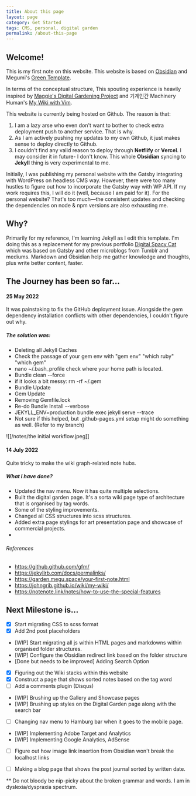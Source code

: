 ```yaml
---
title: About this page
layout: page
category: Get Started
tags: CMS, personal, digital garden
permalink: /about-this-page
---
```


## Welcome!
This is my first note on this website. This website is based on [Obsidian](https://help.obsidian.md/How+to/Internal+link) and Megumi's [Green Template](https://github.com/meewgumi/green-web-template). 

In terms of the conceptual structure, This spouting experience is heavily inspired by [Maggie's Digital Gardening Project](https://github.com/MaggieAppleton/digital-gardeners) and 기계인간 Machinery Human's [My Wiki with Vim](https://johngrib.github.io/wiki/my-wiki/). 

This website is currently being hosted on Github. The reason is that: 

1. I am a lazy arse who even don't want to bother to check extra deployment push to another service. That is why. 
2. As I am actively pushing my updates to my own Github, it just makes sense to deploy directly to Github. 
3. I couldn't find any valid reason to deploy through **Netflify** or **Vercel**. I may consider it in future- I don't know. This whole **Obsidian** syncing to **Jekyll** thing is very experimental to me. 

Initially, I was publishing my personal website with the Gatsby integrating with WordPress on headless CMS way. However, there were too many hustles to figure out how to incorporate the Gatsby way with WP API. If my work requires this, I will do it (well, because I am paid for it). For the personal website? That's too much—the consistent updates and checking the dependencies on node & npm versions are also exhausting me. 

## Why?
Primarily for my reference, I'm learning Jekyll as I edit this template. I'm doing this as a
replacement for my previous portfolio [Digital Spacy Cat](https://spacecat.surge.sh/) which was based on Gatsby and
other microblogs from Tumblr and mediums. Markdown and Obsidian help me gather knowledge and thoughts, plus write better
content, faster.


## The Journey has been so far...

#### 25 May 2022

It was painstaking to fix the GitHub deployment issue. Alongside the gem dependency installation conflicts with other dependencies, I couldn't figure out why. 

##### The solution was: 

- Deleting all Jekyll Caches
- Check the passage of your gem env with "gem env" "which ruby" "which gem"
- nano  ~/.bash_profile check where your home path is located. 
- Bundle clean --force
-  if it looks a bit messy: rm -rf ~/.gem
-  Bundle Update
- Gem Update
- Removing Gemfile.lock
- Re-do Bundle Install --verbose
- JEKYLL_ENV=production bundle exec jekyll serve --trace
- Not sure if this helped, but .github-pages.yml setup might do something as well. (Refer to my branch)

![[/notes/the initial workflow.jpeg]]

#### 14 July 2022

Quite tricky to make the wiki graph-related note hubs. 

##### What I have done? 
- Updated the nav menu. Now it has quite multiple selections. 
- Built the digital garden page. It's a sorta wiki page type of architecture that is organised by tag words. 
- Some of the styling improvements. 
- Changed all CSS structures into scss structures. 
- Added extra page stylings for art presentation page and showcase of commercial projects.
- 

###### References 

- https://github.github.com/gfm/
- https://jekyllrb.com/docs/permalinks/
- https://garden.megu.space/your-first-note.html
- https://johngrib.github.io/wiki/my-wiki/
- https://notenote.link/notes/how-to-use-the-special-features


## Next Milestone is...
- [x] Start migrating CSS to scss format
- [x] Add 2nd post placeholders
- [WIP] Start migrating all js within HTML pages and markdowns within organised folder structures.
- [WIP] Configure the Obsidian redirect link based on the folder structure
- [Done but needs to be improved] Adding Search Option
- [x] Figuring out the Wiki stacks within this website
- [x] Construct a page that shows sorted notes based on the tag word
- [ ] Add a comments plugin (Disqus)
- [WIP] Brushing up the Gallery and Showcase pages
- [WIP] Brushing up styles on the Digital Garden page along with the search bar
- [ ] Changing nav menu to Hamburg bar when it goes to the mobile page.
- [WIP] Implementing Adobe Target and Analytics
- [WIP] Implementing Google Analytics, AdSense
- [ ] Figure out how image link insertion from Obsidian won't break the localhost links
- [ ] Making a blog page that shows the post journal sorted by written date.


** Do not bloody be nip-picky about the broken grammar and words. I am in dyslexia/dyspraxia spectrum. 